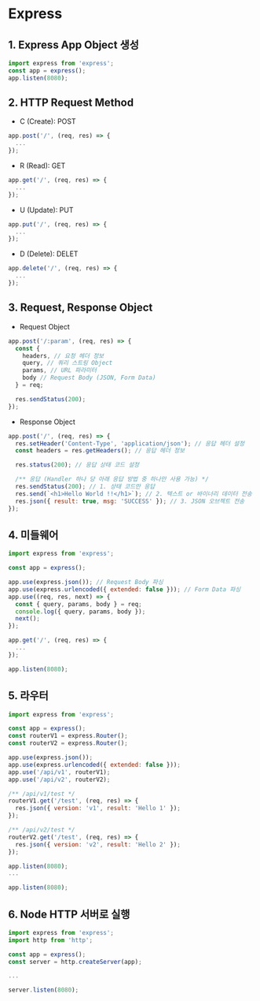 # Express

## 1. Express App Object 생성

```js
import express from 'express';
const app = express();
app.listen(8080);
```

## 2. HTTP Request Method

- C (Create): POST

```js
app.post('/', (req, res) => {
  ...
});
```

- R (Read): GET

```js
app.get('/', (req, res) => {
  ...
});
```

- U (Update): PUT

```js
app.put('/', (req, res) => {
  ...
});
```

- D (Delete): DELET

```js
app.delete('/', (req, res) => {
  ...
});
```

## 3. Request, Response Object

- Request Object

```js
app.post('/:param', (req, res) => {
  const {
    headers, // 요청 헤더 정보
    query, // 쿼리 스트링 Object
    params, // URL 파라미터
    body // Request Body (JSON, Form Data)
  } = req;

  res.sendStatus(200);
});
```

- Response Object

```js
app.post('/', (req, res) => {
  res.setHeader('Content-Type', 'application/json'); // 응답 헤더 설정
  const headers = res.getHeaders(); // 응답 헤더 정보

  res.status(200); // 응답 상태 코드 설정

  /** 응답 (Handler 하나 당 아래 응답 방법 중 하나만 사용 가능) */
  res.sendStatus(200); // 1. 상태 코드만 응답
  res.send(`<h1>Hello World !!</h1>`); // 2. 텍스트 or 바이너리 데이터 전송
  res.json({ result: true, msg: 'SUCCESS' }); // 3. JSON 오브젝트 전송
});
```

## 4. 미들웨어

```js
import express from 'express';

const app = express();

app.use(express.json()); // Request Body 파싱
app.use(express.urlencoded({ extended: false })); // Form Data 파싱
app.use((req, res, next) => {
  const { query, params, body } = req;
  console.log({ query, params, body });
  next();
});

app.get('/', (req, res) => {
  ...
});

app.listen(8080);
```

## 5. 라우터

```js
import express from 'express';

const app = express();
const routerV1 = express.Router();
const routerV2 = express.Router();

app.use(express.json());
app.use(express.urlencoded({ extended: false }));
app.use('/api/v1', routerV1);
app.use('/api/v2', routerV2);

/** /api/v1/test */
routerV1.get('/test', (req, res) => {
  res.json({ version: 'v1', result: 'Hello 1' });
});

/** /api/v2/test */
routerV2.get('/test', (req, res) => {
  res.json({ version: 'v2', result: 'Hello 2' });
});

app.listen(8080);
...

app.listen(8080);
```

## 6. Node HTTP 서버로 실행

```js
import express from 'express';
import http from 'http';

const app = express();
const server = http.createServer(app);

...

server.listen(8080);
```
